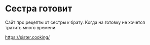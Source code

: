 # Сестра готовит

Сайт про рецепты от сестры к брату. Когда на готовку не хочется тратить много времени.

https://sister.cooking/
